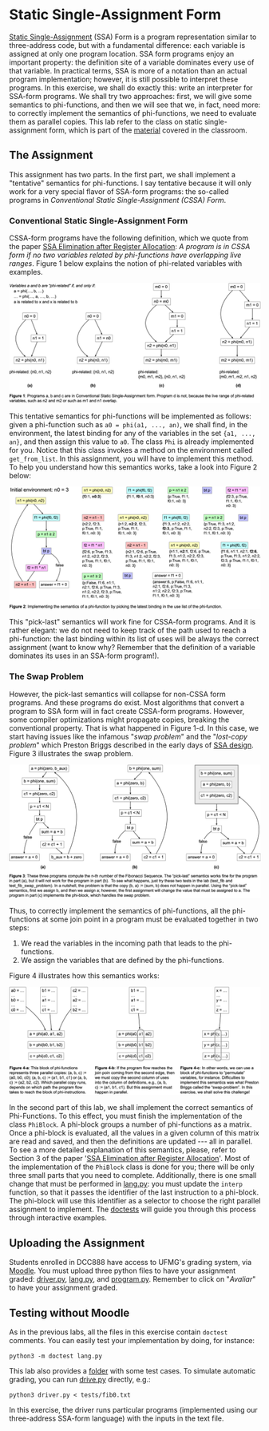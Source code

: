 # Static Single-Assignment Form

[Static Single-Assignment](https://en.wikipedia.org/wiki/Static_single-assignment_form) (SSA) Form is a program representation similar to three-address code, but with a fundamental difference: each variable is assigned at only one program location.
SSA form programs enjoy an important property: the definition site of a variable dominates every use of that variable.
In practical terms, SSA is more of a notation than an actual program implementation; however, it is still possible to interpret these programs.
In this exercise, we shall do exactly this: write an interpreter for SSA-form programs.
We shall try two approaches: first, we will give some semantics to phi-functions, and then we will see that we, in fact, need more: to correctly implement the semantics of phi-functions, we need to evaluate them as parallel copies.
This lab refer to the class on static single-assignment form, which is part of the [material](https://homepages.dcc.ufmg.br/~fernando/classes/dcc888/ementa/slides/StaticSingleAssignment.pdf) covered in the classroom.

## The Assignment

This assignment has two parts.
In the first part, we shall implement a "tentative" semantics for phi-functions.
I say tentative because it will only work for a very special flavor of SSA-form programs: the so-called programs in *Conventional Static Single-Assignment (CSSA)
Form*.

### Conventional Static Single-Assignment Form

CSSA-form programs have the following definition, which we quote from the paper [SSA Elimination after Register Allocation](https://homepages.dcc.ufmg.br/~fernando/publications/papers/CC09.pdf): *A program is in CSSA form if no two variables related by phi-functions have overlapping live ranges*.
Figure 1 below explains the notion of phi-related variables with examples.

![Example of CSSA-form programs](../assets/images/phiRelated.png)

This tentative semantics for phi-functions will be implemented as follows:
given a phi-function such as `a0 = phi(a1, ..., an)`, we shall find, in the environment, the latest binding for any of the variables in the set `{a1, ..., an}`, and then assign this value to `a0`.
The class `Phi` is already implemented for you.
Notice that this class invokes a method on the environment called `get_from_list`.
In this assignment, you will have to implement this method.
To help you understand how this semantics works, take a look into Figure 2 below:

![Running the factorial function](../assets/images/ssaFact.png)

This "pick-last" semantics will work fine for CSSA-form programs.
And it is rather elegant: we do not need to keep track of the path used to reach a phi-function: the last binding within its list of uses will be always the correct assignment (want to know why? Remember that the definition of a variable dominates its uses in an SSA-form program!).

### The Swap Problem

However, the pick-last semantics will collapse for non-CSSA form programs.
And these programs do exist.
Most algorithms that convert a program to SSA form will in fact create CSSA-form programs.
However, some compiler optimizations might propagate copies, breaking the conventional property.
That is what happened in Figure 1-d.
In this case, we start having issues like the infamous "*swap problem*" and the "*lost-copy problem*" which Preston Briggs described in the early days of [SSA design](https://homes.luddy.indiana.edu/achauhan/Teaching/B629/2006-Fall/CourseMaterial/1998-spe-briggs-ssa_improv.pdf).
Figure 3 illustrates the swap problem.

![The Swap Problem](../assets/images/ssaPrograms.png)

Thus, to correctly implement the semantics of phi-functions, all the phi-functions at some join point in a program must be evaluated together in two steps:

1. We read the variables in the incoming path that leads to the phi-functions.
2. We assign the variables that are defined by the phi-functions.

Figure 4 illustrates how this semantics works:

![The Semantics of Phi-Functions](../assets/images/phiSemantics.png)

In the second part of this lab, we shall implement the correct semantics of Phi-Functions.
To this effect, you must finish the implementation of the class `PhiBlock`.
A phi-block groups a number of phi-functions as a matrix.
Once a phi-block is evaluated, all the values in a given column of this matrix are read and saved, and then the definitions are updated --- all in parallel.
To see a more detailed explanation of this semantics, please, refer to Section 3 of the paper '[SSA Elimination after Register Allocation](https://homepages.dcc.ufmg.br/~fernando/publications/papers/CC09.pdf)'.
Most of the implementation of the `PhiBlock` class is done for you; there will
be only three small parts that you need to complete.
Additionally, there is one small change that must be performed in [lang.py](lang.py): you must update the `interp` function, so that it passes the identifier of the last instruction to a phi-block.
The phi-block will use this identifier as a selector to choose the right parallel assignment to implement.
The [doctests](https://docs.python.org/3/library/doctest.html) will guide you through this process through interactive examples.

## Uploading the Assignment

Students enrolled in DCC888 have access to UFMG's grading system, via [Moodle](https://moodle.org/).
You must upload three python files to have your assignment graded: [driver.py](driver.py), [lang.py](lang.py), and [program.py](program.py).
Remember to click on "*Avaliar*" to have your assignment graded.

## Testing without Moodle

As in the previous labs, all the files in this exercise contain `doctest` comments.
You can easily test your implementation by doing, for instance:

```
python3 -m doctest lang.py
```

This lab also provides a [folder](tests) with some test cases.
To simulate automatic grading, you can run [drive.py](driver.py) directly, e.g.:

```
python3 driver.py < tests/fib0.txt
```

In this exercise, the driver runs particular programs (implemented using our three-address SSA-form language) with the inputs in the text file.